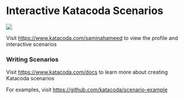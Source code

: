# Interactive Katacoda Scenarios

[![](http://shields.katacoda.com/katacoda/saminahameed/count.svg)](https://www.katacoda.com/saminahameed "Get your profile on Katacoda.com")

Visit https://www.katacoda.com/saminahameed to view the profile and interactive scenarios

### Writing Scenarios
Visit https://www.katacoda.com/docs to learn more about creating Katacoda scenarios

For examples, visit https://github.com/katacoda/scenario-example
